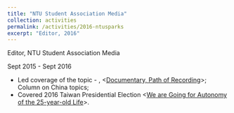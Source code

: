 ```yaml
---
title: "NTU Student Association Media"
collection: activities
permalink: /activities/2016-ntusparks
excerpt: "Editor, 2016"
---
```


Editor, NTU Student Association Media

Sept 2015 - Sept 2016


- Led coverage of the topic - <Outlanders>, <[Documentary, Path of Recording](https://issuu.com/ntusparks/docs/27)>; Column on China topics;
- Covered 2016 Taiwan Presidential Election <[We are Going for Autonomy of the 25-year-old Life](https://issuu.com/ntusparks/docs/______25____)>.
